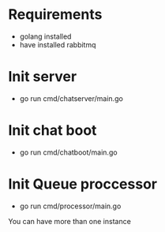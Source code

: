 # Requirements
- golang installed
- have installed rabbitmq

# Init server
- go run cmd/chatserver/main.go

# Init chat boot
- go run cmd/chatboot/main.go

# Init Queue proccessor 
- go run cmd/processor/main.go 

You can have more than one instance
